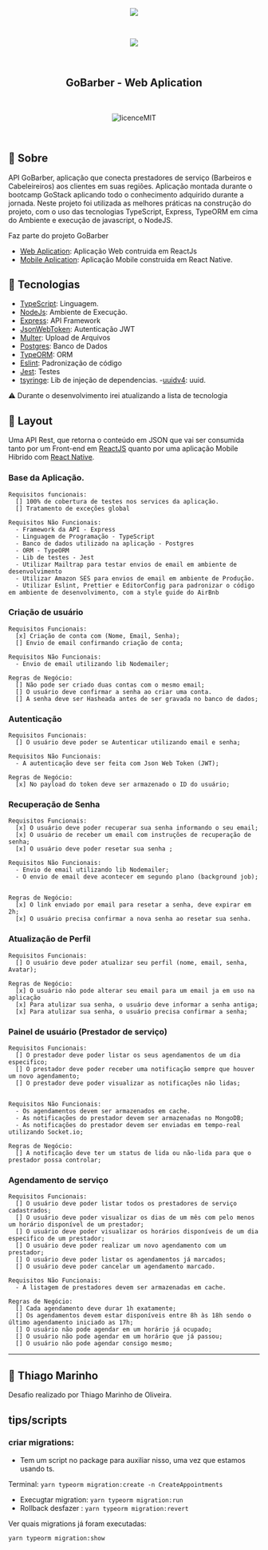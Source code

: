 <p align="center">
  <img  src="https://camo.githubusercontent.com/8c13dc2618dbd7f76d1d574350b98fdee1335ce5/68747470733a2f2f726f636b6574736561742d63646e2e73332d73612d656173742d312e616d617a6f6e6177732e636f6d2f626f6f7463616d702d6865616465722e706e67">
</p>
</br>
<p align="center">
  <img src="https://github.com/TulioCaz/gobarber-web-aplication/blob/master/src/assets/logo.svg?sanitize=true">
</p>
</br>

<h2 align="center" style="font-weight: bold;">GoBarber - Web Aplication </h2>

</br>
<p align="center">
  <img src="https://camo.githubusercontent.com/dda2124efff062e38068943c6e848540387df6e5/68747470733a2f2f696d672e736869656c64732e696f2f62616467652f6c6963656e73652d4d49542d253233303444333631" alt="licenceMIT">
</p>
</br>

## :speech_balloon: Sobre

API GoBarber, aplicação que conecta prestadores de serviço (Barbeiros e Cabeleireiros) aos clientes em suas regiões. Aplicação
montada durante o bootcamp GoStack aplicando todo o conhecimento adquirido durante a jornada. Neste projeto foi utilizada as
melhores práticas na construção do projeto, com o uso das tecnologias TypeScript, Express, TypeORM em cima do Ambiente e execução
de javascript, o NodeJS.

Faz parte do projeto GoBarber

- [Web Aplication](https://github.com/tgmarinho/gobarber-web-aplication): Aplicação Web contruida em ReactJs
- [Mobile Aplication](https://github.com/tgmarinho/gobarber-mobile-aplication): Aplicação Mobile construida em React Native.

## :rocket: Tecnologias

- [TypeScript](https://www.typescriptlang.org/): Linguagem.
- [NodeJs](https://nodejs.org/en/): Ambiente de Execução.
- [Express](https://expressjs.com/): API Framework
- [JsonWebToken](https://github.com/auth0/node-jsonwebtoken): Autenticação JWT
- [Multer](https://github.com/expressjs/multer): Upload de Arquivos
- [Postgres](https://www.postgresql.org/): Banco de Dados
- [TypeORM](https://typeorm.io/#/): ORM
- [Eslint](https://eslint.org/): Padronização de código
- [Jest](https://jestjs.io/): Testes
- [tsyringe](https://github.com/microsoft/tsyringe): Lib de injeção de dependencias. -[uuidv4](https://github.com/thenativeweb/uuidv4#readme): uuid.

:warning: Durante o desenvolvimento irei atualizando a lista de tecnologia

## 🔖 Layout

Uma API Rest, que retorna o conteúdo em JSON que vai ser consumida tanto por um Front-end em [ReactJS](https://reactjs.org/) quanto por uma aplicação Mobile Hibrido com [React Native](https://reactnative.dev/).

### Base da Aplicação.

    Requisitos funcionais:
      [] 100% de cobertura de testes nos services da aplicação.
      [] Tratamento de exceções global

    Requisitos Não Funcionais:
      - Framework da API - Express
      - Linguagem de Programação - TypeScript
      - Banco de dados utilizado na aplicação - Postgres
      - ORM - TypeORM
      - Lib de testes - Jest
      - Utilizar Mailtrap para testar envios de email em ambiente de desenvolvimento
      - Utilizar Amazon SES para envios de email em ambiente de Produção.
      - Utilizar Eslint, Prettier e EditorConfig para padronizar o código em ambiente de desenvolvimento, com a style guide do AirBnb

### Criação de usuário

    Requisitos Funcionais:
      [x] Criação de conta com (Nome, Email, Senha);
      [] Envio de email confirmando criação de conta;

    Requisitos Não Funcionais:
      - Envio de email utilizando lib Nodemailer;

    Regras de Negócio:
      [] Não pode ser criado duas contas com o mesmo email;
      [] O usuário deve confirmar a senha ao criar uma conta.
      [] A senha deve ser Hasheada antes de ser gravada no banco de dados;

### Autenticação

    Requisitos Funcionais:
      [] O usuário deve poder se Autenticar utilizando email e senha;

    Requisitos Não Funcionais:
      - A autenticação deve ser feita com Json Web Token (JWT);

    Regras de Negócio:
      [x] No payload do token deve ser armazenado o ID do usuário;

### Recuperação de Senha

    Requisitos Funcionais:
      [x] O usuário deve poder recuperar sua senha informando o seu email;
      [x] O usuário de receber um email com instruções de recuperação de senha;
      [x] O usuário deve poder resetar sua senha ;

    Requisitos Não Funcionais:
      - Envio de email utilizando lib Nodemailer;
      - O envio de email deve acontecer em segundo plano (background job);


    Regras de Negócio:
      [x] O link enviado por email para resetar a senha, deve expirar em 2h;
      [x] O usuário precisa confirmar a nova senha ao resetar sua senha.

### Atualização de Perfil

    Requisitos Funcionais:
      [] O usuário deve poder atualizar seu perfil (nome, email, senha, Avatar);

    Regras de Negócio:
      [x] O usuário não pode alterar seu email para um email ja em uso na aplicação
      [x] Para atulizar sua senha, o usuário deve informar a senha antiga;
      [x] Para atulizar sua senha, o usuário precisa confirmar a senha;

### Painel de usuário (Prestador de serviço)

    Requisitos Funcionais:
      [] O prestador deve poder listar os seus agendamentos de um dia especifico;
      [] O prestador deve poder receber uma notificação sempre que houver um novo agendamento;
      [] O prestador deve poder visualizar as notificações não lidas;


    Requisitos Não Funcionais:
      - Os agendamentos devem ser armazenados em cache.
      - As notificações do prestador devem ser armazenadas no MongoDB;
      - As notificações do prestador devem ser enviadas em tempo-real utilizando Socket.io;

    Regras de Negócio:
      [] A notificação deve ter um status de lida ou não-lida para que o prestador possa controlar;

### Agendamento de serviço

    Requisitos Funcionais:
      [] O usuário deve poder listar todos os prestadores de serviço cadastrados;
      [] O usuário deve poder visualizar os dias de um mês com pelo menos um horário disponível de um prestador;
      [] O usuário deve poder visualizar os horários disponíveis de um dia especifico de um prestador;
      [] O usuário deve poder realizar um novo agendamento com um prestador;
      [] O usuário deve poder listar os agendamentos já marcados;
      [] O usuário deve poder cancelar um agendamento marcado.

    Requisitos Não Funcionais:
      - A listagem de prestadores devem ser armazenadas em cache.

    Regras de Negócio:
      [] Cada agendamento deve durar 1h exatamente;
      [] Os agendamentos devem estar disponíveis entre 8h às 18h sendo o último agendamento iniciado as 17h;
      [] O usuário não pode agendar em um horário já ocupado;
      [] O usuário não pode agendar em um horário que já passou;
      [] O usuário não pode agendar consigo mesmo;

---

## :book: **Thiago Marinho**

Desafio realizado por Thiago Marinho de Oliveira.

## tips/scripts

### criar migrations:

- Tem um script no package para auxiliar nisso, uma vez que estamos usando ts.

Terminal: `yarn typeorm migration:create -n CreateAppointments`

- Execugtar migration: `yarn typeorm migration:run`
- Rollback desfazer : `yarn typeorm migration:revert`

Ver quais migrations já foram executadas:

`yarn typeorm migration:show`